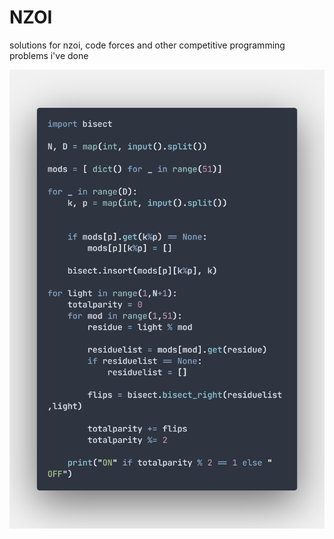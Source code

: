 # NZOI 

solutions for nzoi, code forces and other competitive programming problems i've done

![](code.png)
